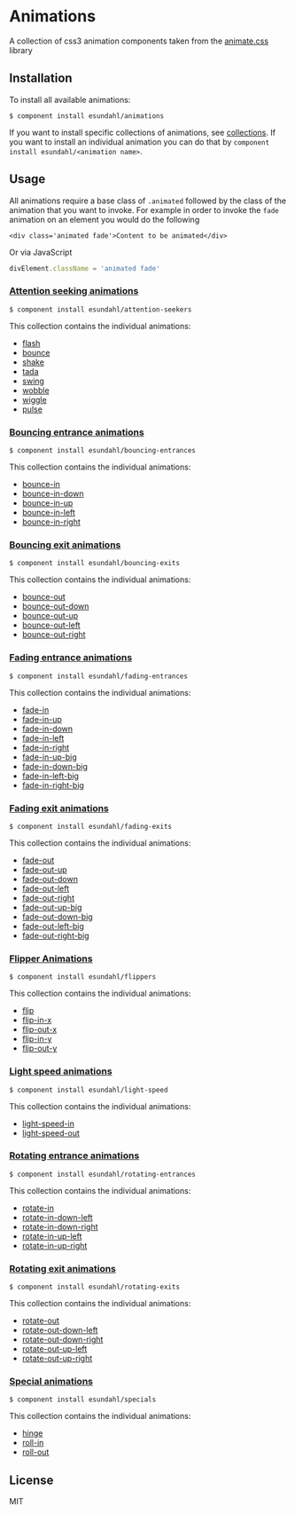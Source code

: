 # Animations

  A collection of css3 animation components taken from the [animate.css](http://daneden.me/animate/) library

## Installation

To install all available animations:

	$ component install esundahl/animations

If you want to install specific collections of animations, see [collections](#collections). If you want to install an individual animation you can do that by `component install esundahl/<animation name>`.

## Usage

All animations require a base class of `.animated` followed by the class of the animation that you want to invoke. For example in order to invoke the `fade` animation on an element you would do the following

	<div class='animated fade'>Content to be animated</div>

Or via JavaScript

``` js
divElement.className = 'animated fade'
```

### [Attention seeking animations](https://github.com/esundahl/attention-seekers)

    $ component install esundahl/attention-seekers

This collection contains the individual animations:

* [flash](https://github.com/esundahl/flash)
* [bounce](https://github.com/esundahl/bounce)
* [shake](https://github.com/esundahl/shake)
* [tada](https://github.com/esundahl/tada)
* [swing](https://github.com/esundahl/swing)
* [wobble](https://github.com/esundahl/wobble)
* [wiggle](https://github.com/esundahl/wiggle)
* [pulse](https://github.com/esundahl/pulse)

### [Bouncing entrance animations](https://github.com/esundahl/bouncing-entrances)

    $ component install esundahl/bouncing-entrances

This collection contains the individual animations:

* [bounce-in](https://github.com/esundahl/bounce-in)
* [bounce-in-down](https://github.com/esundahl/bounce-in-down)
* [bounce-in-up](https://github.com/esundahl/bounce-in-up)
* [bounce-in-left](https://github.com/esundahl/bounce-in-left)
* [bounce-in-right](https://github.com/esundahl/bounce-in-right)

### [Bouncing exit animations](https://github.com/esundahl/bouncing-exits)

    $ component install esundahl/bouncing-exits

This collection contains the individual animations:

* [bounce-out](https://github.com/esundahl/bounce-out)
* [bounce-out-down](https://github.com/esundahl/bounce-out-down)
* [bounce-out-up](https://github.com/esundahl/bounce-out-up)
* [bounce-out-left](https://github.com/esundahl/bounce-out-left)
* [bounce-out-right](https://github.com/esundahl/bounce-out-right)

### [Fading entrance animations](https://github.com/esundahl/fading-entrances)

    $ component install esundahl/fading-entrances

This collection contains the individual animations:

* [fade-in](https://github.com/esundahl/fade-in)
* [fade-in-up](https://github.com/esundahl/fade-in-up)
* [fade-in-down](https://github.com/esundahl/fade-in-down)
* [fade-in-left](https://github.com/esundahl/fade-in-left)
* [fade-in-right](https://github.com/esundahl/fade-in-right)
* [fade-in-up-big](https://github.com/esundahl/fade-in-up-big)
* [fade-in-down-big](https://github.com/esundahl/fade-in-down-big)
* [fade-in-left-big](https://github.com/esundahl/fade-in-left-big)
* [fade-in-right-big](https://github.com/esundahl/fade-in-right-big)

### [Fading exit animations](https://github.com/esundahl/fading-exits)

    $ component install esundahl/fading-exits

This collection contains the individual animations:

* [fade-out](https://github.com/esundahl/fade-out)
* [fade-out-up](https://github.com/esundahl/fade-out-up)
* [fade-out-down](https://github.com/esundahl/fade-out-down)
* [fade-out-left](https://github.com/esundahl/fade-out-left)
* [fade-out-right](https://github.com/esundahl/fade-out-right)
* [fade-out-up-big](https://github.com/esundahl/fade-out-up-big)
* [fade-out-down-big](https://github.com/esundahl/fade-out-down-big)
* [fade-out-left-big](https://github.com/esundahl/fade-out-left-big)
* [fade-out-right-big](https://github.com/esundahl/fade-out-right-big)

### [Flipper Animations](https://github.com/esundahl/flippers)

    $ component install esundahl/flippers

This collection contains the individual animations:

* [flip](https://github.com/esundahl/flip)
* [flip-in-x](https://github.com/esundahl/flip-in-x)
* [flip-out-x](https://github.com/esundahl/flip-out-x)
* [flip-in-y](https://github.com/esundahl/flip-in-y)
* [flip-out-y](https://github.com/esundahl/flip-out-y)

### [Light speed animations](https://github.com/esundahl/light-speed)

    $ component install esundahl/light-speed

This collection contains the individual animations:

* [light-speed-in](https://github.com/esundahl/light-speed-in)
* [light-speed-out](https://github.com/esundahl/light-speed-out)

### [Rotating entrance animations](https://github.com/esundahl/rotating-entrances)

    $ component install esundahl/rotating-entrances

This collection contains the individual animations:

* [rotate-in](https://github.com/esundahl/rotate-in)
* [rotate-in-down-left](https://github.com/esundahl/rotate-in-down-left)
* [rotate-in-down-right](https://github.com/esundahl/rotate-in-down-right)
* [rotate-in-up-left](https://github.com/esundahl/rotate-in-up-left)
* [rotate-in-up-right](https://github.com/esundahl/rotate-in-up-right)

### [Rotating exit animations](https://github.com/esundahl/rotating-exits)

    $ component install esundahl/rotating-exits

This collection contains the individual animations:

* [rotate-out](https://github.com/esundahl/rotate-out)
* [rotate-out-down-left](https://github.com/esundahl/rotate-out-down-left)
* [rotate-out-down-right](https://github.com/esundahl/rotate-out-down-right)
* [rotate-out-up-left](https://github.com/esundahl/rotate-out-up-left)
* [rotate-out-up-right](https://github.com/esundahl/rotate-out-up-right)

### [Special animations](https://github.com/esundahl/specials)

    $ component install esundahl/specials

This collection contains the individual animations:

* [hinge](https://github.com/esundahl/hinge)
* [roll-in](https://github.com/esundahl/roll-in)
* [roll-out](https://github.com/esundahl/roll-out)



## License

  MIT
